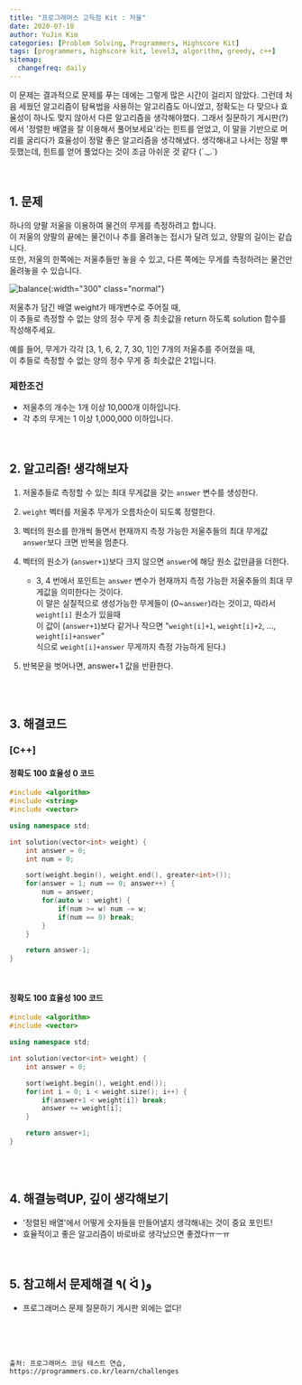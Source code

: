 ```yaml
---
title: "프로그래머스 고득점 Kit : 저울"
date: 2020-07-18
author: YuJin Kim
categories: [Problem Solving, Programmers, Highscore Kit]
tags: [programmers, highscore kit, level3, algorithm, greedy, c++]
sitemap:
  changefreq: daily
---
```


이 문제는 결과적으로 문제를 푸는 데에는 그렇게 많은 시간이 걸리지 않았다. 그런데 처음 세웠던 알고리즘이 탐욕법을 사용하는 알고리즘도 아니었고, 정확도는 다 맞으나 효율성이 하나도 맞지 않아서 다른 알고리즘을 생각해야했다. 그래서 질문하기 게시판(?)에서 '정렬한 배열을 잘 이용해서 풀어보세요'라는 힌트를 얻었고, 이 말을 기반으로 머리를 굴리다가 효율성이 정말 좋은 알고리즘을 생각해냈다. 생각해내고 나서는 정말 뿌듯했는데, 힌트를 얻어 풀었다는 것이 조금 아쉬운 것 같다 (´.\_.`)  
<br/>
<br/>

## 1. 문제

하나의 양팔 저울을 이용하여 물건의 무게를 측정하려고 합니다.  
이 저울의 양팔의 끝에는 물건이나 추를 올려놓는 접시가 달려 있고, 양팔의 길이는 같습니다.  
또한, 저울의 한쪽에는 저울추들만 놓을 수 있고, 다른 쪽에는 무게를 측정하려는 물건만 올려놓을 수 있습니다.

![balance](https://grepp-programmers.s3.amazonaws.com/files/production/f73e61d4de/f4abf5ff-1956-4e49-bd4a-d3d24619bbf0.png){:width="300" class="normal"}

저울추가 담긴 배열 weight가 매개변수로 주어질 때,  
이 추들로 측정할 수 없는 양의 정수 무게 중 최솟값을 return 하도록 solution 함수를 작성해주세요.

예를 들어, 무게가 각각 [3, 1, 6, 2, 7, 30, 1]인 7개의 저울추를 주어졌을 때,  
이 추들로 측정할 수 없는 양의 정수 무게 중 최솟값은 21입니다.

### 제한조건

- 저울추의 개수는 1개 이상 10,000개 이하입니다.
- 각 추의 무게는 1 이상 1,000,000 이하입니다.
  <br/><br/><br/>

## 2. 알고리즘! 생각해보자

1. 저울추들로 측정할 수 있는 최대 무게값을 갖는 `answer` 변수를 생성한다.
2. `weight` 벡터를 저울추 무게가 오름차순이 되도록 정렬한다.
3. 벡터의 원소를 한개씩 돌면서 현재까지 측정 가능한 저울추들의 최대 무게값 `answer`보다 크면 반복을 멈춘다.
4. 벡터의 원소가 (`answer+1`)보다 크지 않으면 `answer`에 해당 원소 값만큼을 더한다.

   - 3, 4 번에서 포인트는 `answer` 변수가 현재까지 측정 가능한 저울추들의 최대 무게값을 의미한다는 것이다.  
     이 말은 실질적으로 생성가능한 무게들이 (0~`answer`)라는 것이고, 따라서 `weight[i]` 원소가 있을때  
     이 값이 (`answer+1`)보다 같거나 작으면 "`weight[i]+1`, `weight[i]+2`, ..., `weight[i]+answer`"  
     식으로 `weight[i]+answer` 무게까지 측정 가능하게 된다.)

5. 반복문을 벗어나면, answer+1 값을 반환한다.

<br/><br/>

## 3. 해결코드

### [C++]

#### 정확도 100 효율성 0 코드

```c++
#include <algorithm>
#include <string>
#include <vector>

using namespace std;

int solution(vector<int> weight) {
    int answer = 0;
    int num = 0;

    sort(weight.begin(), weight.end(), greater<int>());
    for(answer = 1; num == 0; answer++) {
        num = answer;
        for(auto w : weight) {
            if(num >= w) num -= w;
            if(num == 0) break;
        }
    }

    return answer-1;
}
```

<br/>

#### 정확도 100 효율성 100 코드

```c++
#include <algorithm>
#include <vector>

using namespace std;

int solution(vector<int> weight) {
    int answer = 0;

    sort(weight.begin(), weight.end());
    for(int i = 0; i < weight.size(); i++) {
        if(answer+1 < weight[i]) break;
        answer += weight[i];
    }

    return answer+1;
}
```

<br/><br/>

## 4. 해결능력UP, 깊이 생각해보기

- '정렬된 배열'에서 어떻게 숫자들을 만들어낼지 생각해내는 것이 중요 포인트!
- 효율적이고 좋은 알고리즘이 바로바로 생각났으면 좋겠다ㅠㅡㅠ
  <br/><br/><br/>

## 5. 참고해서 문제해결 ٩( ᐛ )و

- 프로그래머스 문제 질문하기 게시판 외에는 없다!

<br/><br/><br/>

```
출처: 프로그래머스 코딩 테스트 연습, https://programmers.co.kr/learn/challenges
```
